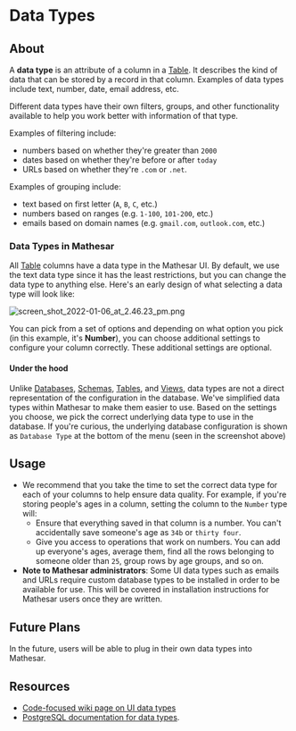# Data Types

## About

A **data type** is an attribute of a column in a [Table](/product/concepts/tables). It describes the kind of data that can be stored by a record in that column. Examples of data types include text, number, date, email address, etc.

Different data types have their own filters, groups, and other functionality available to help you work better with information of that type.

Examples of filtering include:
- numbers based on whether they're greater than `2000`
- dates based on whether they're before or after `today`
- URLs based on whether they're `.com` or `.net`.

Examples of grouping include: 
- text based on first letter (`A`, `B`, `C`, etc.)
- numbers based on ranges (e.g. `1-100`, `101-200`, etc.)
- emails based on domain names (e.g. `gmail.com`, `outlook.com`, etc.)

### Data Types in Mathesar
All [Table](/product/concepts/tables) columns have a data type in the Mathesar UI. By default, we use the text data type since it has the least restrictions, but you can change the data type to anything else. Here's an early design of what selecting a data type will look like:

![screen_shot_2022-01-06_at_2.46.23_pm.png](/assets/product/concepts/data-types/screen_shot_2022-01-06_at_2.46.23_pm.png)

You can pick from a set of options and depending on what option you pick (in this example, it's **Number**), you can choose additional settings to configure your column correctly. These additional settings are optional. 

#### Under the hood
Unlike [Databases](/product/concepts/databases), [Schemas](/product/concepts/schemas), [Tables](/product/concepts/tables), and [Views](/product/concepts/views), data types are not a direct representation of the configuration in the database. We've simplified data types within Mathesar to make them easier to use. Based on the settings you choose, we pick the correct underlying data type to use in the database. If you're curious, the underlying database configuration is shown as `Database Type` at the bottom of the menu (seen in the screenshot above)

## Usage
- We recommend that you take the time to set the correct data type for each of your columns to help ensure data quality. For example, if you're storing people's ages in a column, setting the column to the `Number` type will:
   - Ensure that everything saved in that column is a number. You can't accidentally save someone's age as `34b` or `thirty four`.
   - Give you access to operations that work on numbers. You can add up everyone's ages, average them, find all the rows belonging to someone older than `25`, group rows by age groups, and so on.
- **Note to Mathesar administrators**: Some UI data types such as emails and URLs require custom database types to be installed in order to be available for use. This will be covered in installation instructions for Mathesar users once they are written.

## Future Plans
In the future, users will be able to plug in their own data types into Mathesar.

## Resources
- [Code-focused wiki page on UI data types](/engineering/glossary/ui-types)
- [PostgreSQL documentation for data types](https://www.postgresql.org/docs/current/datatype.html).